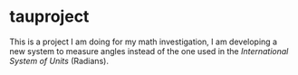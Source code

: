 tauproject
=================

This is a project I am doing for my math investigation, I am developing a new system to measure angles instead of the one used in  the <i> International System of Units</i>  (Radians).
